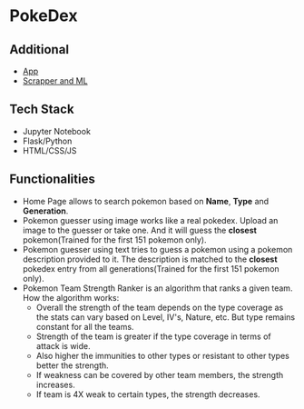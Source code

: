# PokeDex
## Additional
- [App](https://github.com/RevTpark/pokeDex-app)
- [Scrapper and ML](https://github.com/RevTpark/pokeDex_Scrapper)
## Tech Stack
- Jupyter Notebook
- Flask/Python
- HTML/CSS/JS
## Functionalities 
- Home Page allows to search pokemon based on **Name**, **Type** and **Generation**.
- Pokemon guesser using image works like a real pokedex. Upload an image to the guesser or take one. And it will guess the **closest** pokemon(Trained for the first 151 pokemon only).
- Pokemon guesser using text tries to guess a pokemon using a pokemon description provided to it. The description is matched to the **closest** pokedex entry from all generations(Trained for the first 151 pokemon only).
- Pokemon Team Strength Ranker is an algorithm that ranks a given team. How the algorithm works:
  - Overall the strength of the team depends on the type coverage as the stats can vary based on Level, IV's, Nature, etc. But type remains constant for all the teams.
  - Strength of the team is greater if the type coverage in terms of attack is wide.
  - Also higher the immunities to other types or resistant to other types better the strength.
  - If weakness can be covered by other team members, the strength increases.
  - If team is 4X weak to certain types, the strength decreases.
